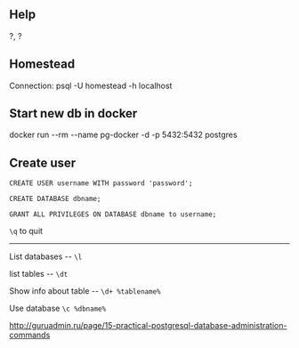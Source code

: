 ## Help ##

\?, \?

## Homestead ##


Connection:  psql -U homestead -h localhost


## Start new db in docker 
docker run --rm --name pg-docker -d -p 5432:5432  postgres


## Create user ##

    CREATE USER username WITH password 'password';

    CREATE DATABASE dbname;

    GRANT ALL PRIVILEGES ON DATABASE dbname to username;

`\q` to quit



------------------------------


List databases -- `\l`

list tables -- `\dt`

Show info about table -- `\d+ %tablename%`

Use database `\c %dbname%`

http://guruadmin.ru/page/15-practical-postgresql-database-administration-commands



